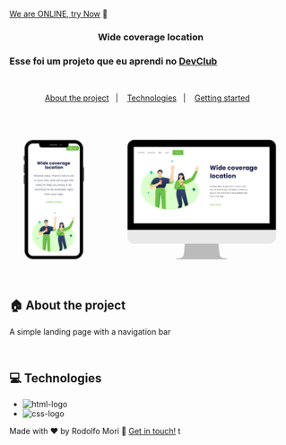 [We are ONLINE, try Now](https://use-origin.netlify.app/) :tada:<br>

<h3 align="center">
  Wide coverage location
</h3>

<h3 align="left">
  Esse foi um projeto que eu aprendi no <a href="https://rodolfomori.com.br/devclub/">DevClub</a>
</h3>

<br>

<p align="center">
  <a href="#house-about-the-project">About the project</a>&nbsp;&nbsp;&nbsp;|&nbsp;&nbsp;&nbsp;
  <a href="#computer-technologies">Technologies</a>&nbsp;&nbsp;&nbsp;|&nbsp;&nbsp;&nbsp;
  <a href="#construction_worker-installation">Getting started</a>&nbsp;&nbsp;&nbsp;
</p>

<br>

<img alt="Layout" src="./assets/responsive.png">
<br>

## :house: About the project

A simple landing page with a navigation bar
<br>

<br>

## 💻 Technologies

- <img src="https://img.shields.io/badge/HTML5-E34F26?style=for-the-badge&logo=html5&logoColor=white" alt="html-logo">
- <img src="https://img.shields.io/badge/CSS3-1572B6?style=for-the-badge&logo=css3&logoColor=white" alt="css-logo">

Made with ♥ by Rodolfo Mori :wave: [Get in touch!](https://www.linkedin.com/in//)
t
